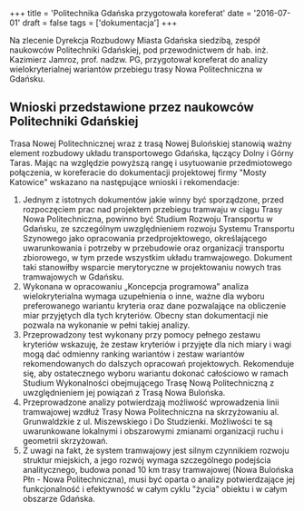 +++
title = 'Politechnika Gdańska przygotowała koreferat'
date = '2016-07-01'
draft = false
tags = ['dokumentacja']
+++

Na zlecenie Dyrekcja Rozbudowy Miasta Gdańska siedzibą, zespół naukowców Politechniki Gdańskiej, pod przewodnictwem dr hab. inż. Kazimierz Jamroz, prof. nadzw. PG, przygotował koreferat do analizy wielokryterialnej wariantów przebiegu trasy Nowa Politechniczna w Gdańsku.

<!--more-->

<!-- TODO: tutaj powinien być abstrakt z koreferatu -->

## Wnioski przedstawione przez naukowców Politechniki Gdańskiej

Trasa Nowej Politechnicznej wraz z trasą Nowej Bulońskiej stanowią ważny element rozbudowy układu transportowego Gdańska, łączący Dolny i Górny Taras. Mając na względzie powyższą rangę i usytuowanie przedmiotowego połączenia, w koreferacie do dokumentacji projektowej firmy "Mosty Katowice" wskazano na następujące wnioski i rekomendacje:

1. Jednym z istotnych dokumentów jakie winny być sporządzone, przed rozpoczęciem prac nad projektem przebiegu tramwaju w ciągu Trasy Nowa Politechniczna, powinno być Studium Rozwoju Transportu w Gdańsku, ze szczególnym uwzględnieniem rozwoju Systemu Transportu Szynowego jako opracowania przedprojektowego, określającego uwarunkowania i potrzeby w przebudowie oraz organizacji transportu zbiorowego, w tym przede wszystkim układu tramwajowego. Dokument taki stanowiłby wsparcie merytoryczne w projektowaniu nowych tras tramwajowych w Gdańsku.
2. Wykonana w opracowaniu „Koncepcja programowa” analiza wielokryterialna wymaga uzupełnienia o inne, ważne dla wyboru preferowanego wariantu kryteria oraz dane pozwalające na obliczenie miar przyjętych dla tych kryteriów. Obecny stan dokumentacji nie pozwala na wykonanie w pełni takiej analizy.
3. Przeprowadzony test wykonany przy pomocy pełnego zestawu kryteriów wskazuję, że zestaw kryteriów i przyjęte dla nich miary i wagi mogą dać odmienny ranking wariantów i zestaw wariantów rekomendowanych do dalszych opracowań projektowych. Rekomenduje się, aby ostatecznego wyboru wariantu dokonać całościowo w ramach Studium Wykonalności obejmującego Trasę Nową Politechniczną z uwzględnieniem jej powiązań z Trasą Nowa Bulońska.
4. Przeprowadzone analizy potwierdzają możliwość wprowadzenia linii tramwajowej wzdłuż Trasy Nowa Politechniczna na skrzyżowaniu al. Grunwaldzkie z ul. Miszewskiego i Do Studzienki. Możliwości te są uwarunkowane lokalnymi i obszarowymi zmianami organizacji ruchu i geometrii skrzyżowań.
5.  Z uwagi na fakt, że system tramwajowy jest silnym czynnikiem rozwoju struktur miejskich, a jego rozwój wymaga szczególnego podejścia analitycznego, budowa ponad 10 km trasy tramwajowej (Nowa Bulońska Płn - Nowa Politechniczna), musi być oparta o analizy potwierdzające jej funkcjonalność i efektywność w całym cyklu "życia" obiektu i w całym obszarze Gdańska.